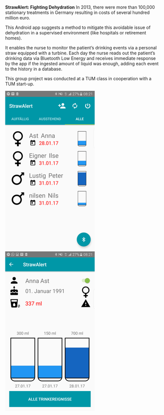 **StrawAlert: Fighting Dehydration**
In 2013, there were more than 100,000 stationary treatments in Germany resulting in costs of several hundred million euro.

This Android app suggests a method to mitigate this avoidable issue of dehydration in a supervised environment (like hospitals or retirement homes).

It enables the nurse to monitor the patient’s drinking events via a personal straw equipped with a turbine. Each day the nurse reads out the patient’s drinking data via Bluetooth Low Energy and receives immediate response by the app if the ingested amount of liquid was enough, adding each event to the history in a database.

This group project was conducted at a TUM class in cooperation with a TUM start-up.

![main-activity](https://github.com/domi20u/Projects/blob/master/StrawAlert/activity_main.png) ![patient-view](https://github.com/domi20u/Projects/blob/master/StrawAlert/patient_view.png) 
